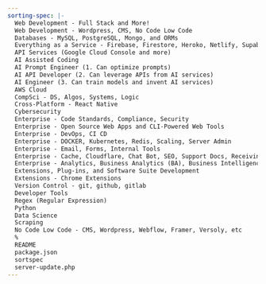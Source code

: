 ```yaml
---
sorting-spec: |-
  Web Development - Full Stack and More!
  Web Development - Wordpress, CMS, No Code Low Code
  Databases - MySQL, PostgreSQL, Mongo, and ORMs
  Everything as a Service - Firebase, Firestore, Heroko, Netlify, Supabase, Vercel, etc
  API Services (Google Cloud Console and more)
  AI Assisted Coding
  AI Prompt Engineer (1. Can optimize prompts)
  AI API Developer (2. Can leverage APIs from AI services)
  AI Engineer (3. Can train models and invent AI services)
  AWS Cloud
  CompSci - DS, Algos, Systems, Logic
  Cross-Platform - React Native
  Cybersecurity
  Enterprise - Code Standards, Compliance, Security
  Enterprise - Open Source Web Apps and CLI-Powered Web Tools
  Enterprise - DevOps, CI CD
  Enterprise - DOCKER, Kubernetes, Redis, Scaling, Server Admin
  Enterprise - Email, Forms, Internal Tools
  Enterprise - Cache, Cloudflare, Chat Bot, SEO, Support Docs, Receiving Payments
  Enterprise - Analytics, Business Analytics (BA), Business Intelligence (BI)
  Extensions, Plug-ins, and Software Suite Development
  Extensions - Chrome Extensions
  Version Control - git, github, gitlab
  Developer Tools
  Regex (Regular Expression)
  Python
  Data Science
  Scraping
  No Code Low Code - CMS, Wordpress, Webflow, Framer, Versoly, etc
  %
  README
  package.json
  sortspec
  server-update.php
---
```

